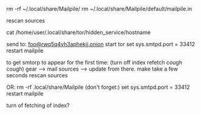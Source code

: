 
rm -rf ~/.local/share/Mailpile/
rm ~/.local/share/Mailpile/default/mailpile.in

rescan sources

cat /home/user/.local/share/tor/hidden_service/hostname 


send to:
foo@rwq5q4vh3aphekjj.onion
start tor
set sys.smtpd.port = 33412
restart mailpile

to get smtorp to appear for the first time:
(turn off index refetch cough cough)
gear --> mail sources --> update from there. make take a few seconds
rescan sources

OR:
rm -rf .local/share/Mailpile
(don't forget:)
set sys.smtpd.port = 33412
restart mailpile

turn of fetching of index?
